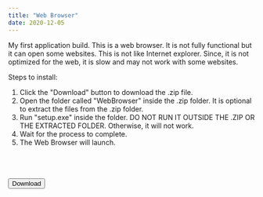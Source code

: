 ```yaml
---
title: "Web Browser"
date: 2020-12-05
---
```

My first application build. This is a web browser. It is not fully functional but it can open some websites. This is not like Internet explorer. Since, it is not optimized for the web, it is slow and may not work with some websites.

Steps to install:
1. Click the "Download" button to download the .zip file.
2. Open the folder called "WebBrowser" inside the .zip folder. It is optional to extract the files from the .zip folder.
3. Run "setup.exe" inside the folder. DO NOT RUN IT OUTSIDE THE .ZIP OR THE EXTRACTED FOLDER. Otherwise, it will not work.
4. Wait for the process to complete.
5. The Web Browser will launch.

<link rel="stylesheet" href="https://cdnjs.cloudflare.com/ajax/libs/font-awesome/4.7.0/css/font-awesome.min.css">
<link rel="stylesheet" href="builds-alt/assets/css">
<br>
<br>
<br>

<div class="center">
<button onclick="window.location.href='https://bit.ly/35ET1W5';" class="button"><i class="fa fa-download"></i> Download</button>
  </div>
